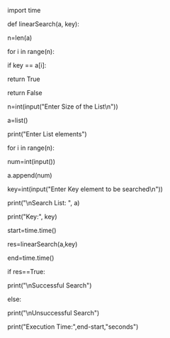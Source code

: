 import time 

def linearSearch(a, key): 

 n=len(a) 

 for i in range(n): 

 if key == a[i]: 

 return True 

 return False 

n=int(input("Enter Size of the List\n")) 

a=list() 

print("Enter List elements") 

for i in range(n): 

 num=int(input()) 

 a.append(num) 

key=int(input("Enter Key element to be searched\n")) 

print("\nSearch List: ", a) 

print("Key:", key) 

start=time.time() 

res=linearSearch(a,key) 

end=time.time() 

if res==True: 

 print("\nSuccessful Search") 

else: 

 print("\nUnsuccessful Search") 

print("Execution Time:",end-start,"seconds")
